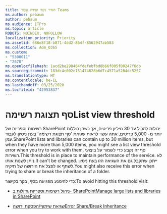 ```yaml
---
title: הגדר גשר ועידה עבור Teams
ms.author: pebaum
author: pebaum
ms.audience: ITPro
ms.topic: article
ROBOTS: NOINDEX, NOFOLLOW
localization_priority: Priority
ms.assetid: 686e8f18-b871-4dd2-864f-8562947ab583
ms.collection: Adm_O365
ms.custom:
- "5300011"
- "2670"
ms.openlocfilehash: 1acd2be290464fdefebfbd8b66f005f08247f6db
ms.sourcegitcommit: 183dc4c002c151474628b6d7c4571a5264dc5257
ms.translationtype: HT
ms.contentlocale: he-IL
ms.lasthandoff: 03/25/2020
ms.locfileid: "42953837"
---
```

# <a name="list-view-threshold"></a><span data-ttu-id="4193a-102">סף תצוגת רשימה</span><span class="sxs-lookup"><span data-stu-id="4193a-102">List view threshold</span></span>

<span data-ttu-id="4193a-103">רשימות וספריות של SharePoint יכולות להכיל עד 30 מיליון פריטים, אך כשהן כוללות יותר מ- 5,000 פריטים, אתה עשוי לראות שגיאת 'סף תצוגת רשימה' בעת ניסיון לעבוד עמן.</span><span class="sxs-lookup"><span data-stu-id="4193a-103">SharePoint lists and libraries can contain up to 30 million items, but when they have more than 5,000 items, you might see a list view threshold error when you try to work with them.</span></span> <span data-ttu-id="4193a-104">סף זה נקבע כדי לשמור על ביצועי השירות.</span><span class="sxs-lookup"><span data-stu-id="4193a-104">This threshold is in place to maintain performance of the service.</span></span> <span data-ttu-id="4193a-105">לא ניתן לשנות אותו.</span><span class="sxs-lookup"><span data-stu-id="4193a-105">It can't be changed.</span></span> <span data-ttu-id="4193a-106">ייתכן שתקבל גם את השגיאה הזו בעת ניסיון לשתף או לפצל את הירושה של תיקיה.</span><span class="sxs-lookup"><span data-stu-id="4193a-106">You might also receive this error when trying to share or break the inheritance of a folder.</span></span>

<span data-ttu-id="4193a-107">כדי להימנע מפגיעה בסף, בקר בקישור:</span><span class="sxs-lookup"><span data-stu-id="4193a-107">To avoid hitting this threshold visit:</span></span>

- [<span data-ttu-id="4193a-108">ניהול רשימות וספריות גדולות ב- SharePoint</span><span class="sxs-lookup"><span data-stu-id="4193a-108">Manage large lists and libraries in SharePoint</span></span>](https://support.office.com/article/manage-large-lists-and-libraries-in-sharepoint-b8588dae-9387-48c2-9248-c24122f07c59)

- [<span data-ttu-id="4193a-109">שגיאת שיתוף/הפסקת ירושה</span><span class="sxs-lookup"><span data-stu-id="4193a-109">Error Share/Break Inheritance</span></span>](https://docs.microsoft.com/SharePoint/troubleshoot/lists-and-libraries/error-share-break-inheritance)
